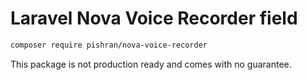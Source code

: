 
# Laravel Nova Voice Recorder field

```bash
composer require pishran/nova-voice-recorder
```

This package is not production ready and comes with no guarantee.
